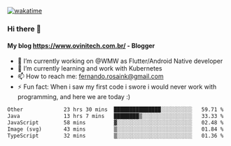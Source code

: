 [![wakatime](https://wakatime.com/badge/user/d5892087-17e6-46ab-8384-91a71a9b88d8.svg)](https://wakatime.com/@d5892087-17e6-46ab-8384-91a71a9b88d8)
### Hi there 👋

#### My blog https://www.ovinitech.com.br/ - Blogger

- 🔭 I’m currently working on @WMW as Flutter/Android Native developer
- 🌱 I’m currently learning and work with Kubernetes
- 📫 How to reach me: fernando.rosaink@gmail.com 
- ⚡ Fun fact: When i saw my first code i swore i would never work with programming, and here we are today :)

<!--START_SECTION:waka-->

```txt
Other             23 hrs 30 mins  ███████████████░░░░░░░░░░   59.71 %
Java              13 hrs 7 mins   ████████▒░░░░░░░░░░░░░░░░   33.33 %
JavaScript        58 mins         ▓░░░░░░░░░░░░░░░░░░░░░░░░   02.48 %
Image (svg)       43 mins         ▒░░░░░░░░░░░░░░░░░░░░░░░░   01.84 %
TypeScript        32 mins         ▒░░░░░░░░░░░░░░░░░░░░░░░░   01.36 %
```

<!--END_SECTION:waka-->
